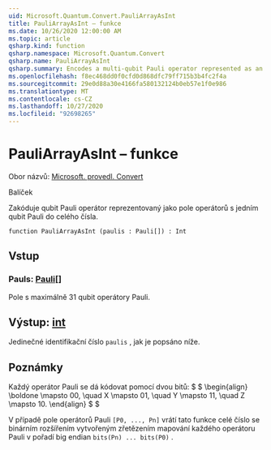 ```yaml
---
uid: Microsoft.Quantum.Convert.PauliArrayAsInt
title: PauliArrayAsInt – funkce
ms.date: 10/26/2020 12:00:00 AM
ms.topic: article
qsharp.kind: function
qsharp.namespace: Microsoft.Quantum.Convert
qsharp.name: PauliArrayAsInt
qsharp.summary: Encodes a multi-qubit Pauli operator represented as an array of single-qubit Pauli operators into an integer.
ms.openlocfilehash: f8ec468dd0f0cfd0d868dfc79ff715b3b4fc2f4a
ms.sourcegitcommit: 29e0d88a30e4166fa580132124b0eb57e1f0e986
ms.translationtype: MT
ms.contentlocale: cs-CZ
ms.lasthandoff: 10/27/2020
ms.locfileid: "92698265"
---
```

# <a name="pauliarrayasint-function"></a>PauliArrayAsInt – funkce

Obor názvů: [Microsoft. provedl. Convert](xref:Microsoft.Quantum.Convert)

Balíček [](https://nuget.org/packages/)


Zakóduje qubit Pauli operátor reprezentovaný jako pole operátorů s jedním qubit Pauli do celého čísla.

```qsharp
function PauliArrayAsInt (paulis : Pauli[]) : Int
```


## <a name="input"></a>Vstup

### <a name="paulis--pauli"></a>Pauls: [Pauli](xref:microsoft.quantum.lang-ref.pauli)[]

Pole s maximálně 31 qubit operátory Pauli.



## <a name="output--int"></a>Výstup: [int](xref:microsoft.quantum.lang-ref.int)

Jedinečné identifikační číslo `paulis` , jak je popsáno níže.

## <a name="remarks"></a>Poznámky

Každý operátor Pauli se dá kódovat pomocí dvou bitů: $ $ \begin{align} \boldone \mapsto 00, \quad X \mapsto 01, \quad Y \mapsto 11, \quad Z \mapsto 10.
\end{align} $ $

V případě pole operátorů Pauli `[P0, ..., Pn]` vrátí tato funkce celé číslo se binárním rozšířením vytvořeným zřetězením mapování každého operátoru Pauli v pořadí big endian `bits(Pn) ... bits(P0)` .